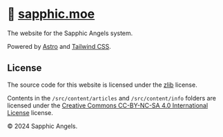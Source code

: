 
# 🌸 [sapphic.moe](sapphic.moe)
The website for the Sapphic Angels system.

Powered by [Astro][astro] and [Tailwind CSS][tailwind].

[astro]: https://astro.build 'Astro'
[tailwind]: https://tailwindcss.com 'Tailwind CSS'

## License

The source code for this website is licensed under the [zlib][license] license.
 
Contents in the `/src/content/articles` and `/src/content/info` folders are licensed under the [Creative Commons CC-BY-NC-SA 4.0 International License][cc-license] license.

&copy; 2024 Sapphic Angels.

[cc-license]: https://creativecommons.org/licenses/by-nc-sa/4.0/ 'Creative Commons CC-BY-NC-SA 4.0 International License'
[license]: LICENSE 'zlib License'
